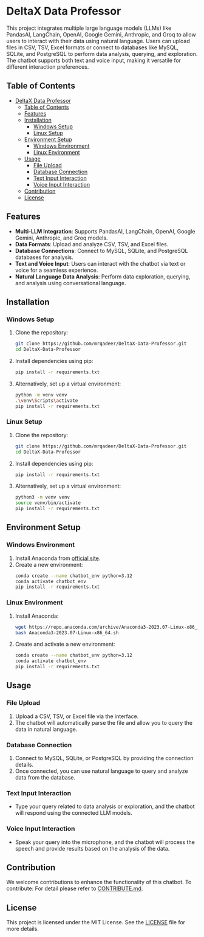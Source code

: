 # DeltaX Data Professor

This project integrates multiple large language models (LLMs) like PandasAI, LangChain, OpenAI, Google Gemini, Anthropic, and Groq to allow users to interact with their data using natural language. Users can upload files in CSV, TSV, Excel formats or connect to databases like MySQL, SQLite, and PostgreSQL to perform data analysis, querying, and exploration. The chatbot supports both text and voice input, making it versatile for different interaction preferences.

## Table of Contents

- [DeltaX Data Professor](#deltax-data-professor)
  - [Table of Contents](#table-of-contents)
  - [Features](#features)
  - [Installation](#installation)
    - [Windows Setup](#windows-setup)
    - [Linux Setup](#linux-setup)
  - [Environment Setup](#environment-setup)
    - [Windows Environment](#windows-environment)
    - [Linux Environment](#linux-environment)
  - [Usage](#usage)
    - [File Upload](#file-upload)
    - [Database Connection](#database-connection)
    - [Text Input Interaction](#text-input-interaction)
    - [Voice Input Interaction](#voice-input-interaction)
  - [Contribution](#contribution)
  - [License](#license)

## Features

- **Multi-LLM Integration**: Supports PandasAI, LangChain, OpenAI, Google Gemini, Anthropic, and Groq models.
- **Data Formats**: Upload and analyze CSV, TSV, and Excel files.
- **Database Connections**: Connect to MySQL, SQLite, and PostgreSQL databases for analysis.
- **Text and Voice Input**: Users can interact with the chatbot via text or voice for a seamless experience.
- **Natural Language Data Analysis**: Perform data exploration, querying, and analysis using conversational language.

## Installation

### Windows Setup

1. Clone the repository:
    ```bash
    git clone https://github.com/mrqadeer/DeltaX-Data-Professor.git
    cd DeltaX-Data-Professor
    ```

2. Install dependencies using pip:
    ```bash
    pip install -r requirements.txt
    ```

3. Alternatively, set up a virtual environment:
    ```bash
    python -m venv venv
    .\venv\Scripts\activate
    pip install -r requirements.txt
    ```

### Linux Setup

1. Clone the repository:
    ```bash
    git clone https://github.com/mrqadeer/DeltaX-Data-Professor.git
    cd DeltaX-Data-Professor
    ```

2. Install dependencies using pip:
    ```bash
    pip install -r requirements.txt
    ```

3. Alternatively, set up a virtual environment:
    ```bash
    python3 -m venv venv
    source venv/bin/activate
    pip install -r requirements.txt
    ```

## Environment Setup

### Windows Environment

1. Install Anaconda from [official site](https://www.anaconda.com/products/distribution).
2. Create a new environment:
    ```bash
    conda create --name chatbot_env python=3.12
    conda activate chatbot_env
    pip install -r requirements.txt
    ```

### Linux Environment

1. Install Anaconda:
    ```bash
    wget https://repo.anaconda.com/archive/Anaconda3-2023.07-Linux-x86_64.sh
    bash Anaconda3-2023.07-Linux-x86_64.sh
    ```

2. Create and activate a new environment:
    ```bash
    conda create --name chatbot_env python=3.12
    conda activate chatbot_env
    pip install -r requirements.txt
    ```

## Usage

### File Upload

1. Upload a CSV, TSV, or Excel file via the interface.
2. The chatbot will automatically parse the file and allow you to query the data in natural language.

### Database Connection

1. Connect to MySQL, SQLite, or PostgreSQL by providing the connection details.
2. Once connected, you can use natural language to query and analyze data from the database.

### Text Input Interaction

- Type your query related to data analysis or exploration, and the chatbot will respond using the connected LLM models.

### Voice Input Interaction

- Speak your query into the microphone, and the chatbot will process the speech and provide results based on the analysis of the data.

## Contribution

We welcome contributions to enhance the functionality of this chatbot. To contribute:
For detail please refer to [CONTRIBUTE.md](CONTRIBUTE.md).

## License

This project is licensed under the MIT License. See the [LICENSE](LICENSE) file for more details.
